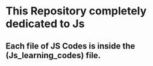 <h1>This Repository completely dedicated to Js</h1>
<h2>Each file of JS Codes is inside the (Js_learning_codes) file.</h2>
